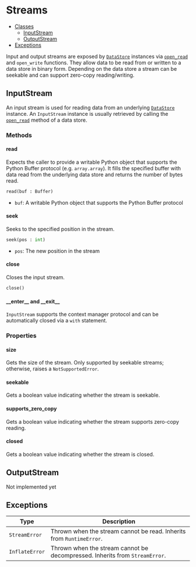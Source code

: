 # Streams
* [Classes](#InputStream)
  * [InputStream](#InputStream)
  * [OutputStream](#OutputStream)
* [Exceptions](#Exceptions)

Input and output streams are exposed by [`DataStore`](data_store.md#DataStore) instances via [`open_read`](data_store.md#open_read) and `open_write` functions. They allow data to be read from or written to a data store in binary form. Depending on the data store a stream can be seekable and can support zero-copy reading/writing.

## InputStream
An input stream is used for reading data from an underlying [`DataStore`](data_store.md#DataStore) instance. An `InputStream` instance is usually retrieved by calling the [`open_read`](data_store.md#open_read) method of a data store.

### Methods
#### read
Expects the caller to provide a writable Python object that supports the Python Buffer protocol (e.g. `array.array`). It fills the specified buffer with data read from the underlying data store and returns the number of bytes read.

```python
read(buf : Buffer)
```
- `buf`: A writable Python object that supports the Python Buffer protocol

#### seek
Seeks to the specified position in the stream.

```python
seek(pos : int)
```

- `pos`: The new position in the stream

#### close
Closes the input stream.

```python
close()
```

#### \_\_enter\_\_ and \_\_exit\_\_
`InputStream` supports the context manager protocol and can be automatically closed via a `with` statement.

### Properties
#### size
Gets the size of the stream. Only supported by seekable streams; otherwise, raises a `NotSupportedError`.

#### seekable
Gets a boolean value indicating whether the stream is seekable.

#### supports_zero_copy
Gets a boolean value indicating whether the stream supports zero-copy reading.

#### closed
Gets a boolean value indicating whether the stream is closed.

## OutputStream
Not implemented yet

## Exceptions
| Type           | Description                                                                 |
|----------------|-----------------------------------------------------------------------------|
| `StreamError`  | Thrown when the stream cannot be read. Inherits from `RuntimeError`.        |
| `InflateError` | Thrown when the stream cannot be decompressed. Inherits from `StreamError`. |

